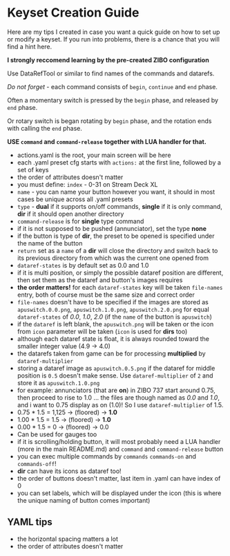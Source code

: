 # Keyset Creation Guide
Here are my tips I created in case you want a quick guide on how to set up or modify a keyset.
If you run into problems, there is a chance that you will find a hint here.

**I strongly reccomend learning by the pre-created ZIBO configuration** 

Use DataRefTool or similar to find names of the commands and datarefs.

*Do not forget* - each command consists of `begin`, `continue` and `end` phase.

Often a momentary switch is pressed by the `begin` phase, and released by `end` phase.

Or rotary switch is began rotating by `begin` phase, and the rotation ends with calling the `end` phase.

**USE `command` and `command-release` together with LUA handler for that.**

- actions.yaml is the root, your main screen will be here
- each .yaml preset cfg starts with `actions:` at the first line, 
followed by a set of keys
- the order of attributes doesn't matter
- you must define: `index` - 0-31 on Stream Deck XL
- `name` - you can name your button however you want, it should in
most cases be unique across all .yaml presets
- `type` - **dual** if it supports on/off commands, **single** if it is only command, **dir** if it should open
another directory
- `command-release` is for **single** type command
- if it is not supposed to be pushed (annunciator), set the type **none**
- if the button is type of **dir**, the preset to be opened is specified under the name of the button
- `return` set as a `name` of a **dir** will close the directory and switch back to its previous directory
 from which was the current one opened from
- `dataref-states` is by default set as 0.0 and 1.0
- if it is multi position, or simply the possible dataref position are different, then
set them as the dataref and button's images requires
- **the order matters!** for each `dataref-states` key will be taken `file-names` entry, both of course
must be the same size and correct order
- `file-names` doesn't have to be specified if the images are stored as
  `apuswitch.0.0.png`, `apuswitch.1.0.png`, `apuswitch.2.0.png` for equal `dataref-states` 
of *0.0*, *1.0*, *2.0* (if the `name` of the button is `apuswitch`)
- if the `dataref` is left blank, the `apuswitch.png` will be taken or the icon from `icon` parameter will be taken
  (`icon` is used for **dirs** too)
- although each dataref state is float, it is always rounded toward the smaller integer value (4.9 -> 4.0)
- the datarefs taken from game can be for processing **multiplied** by `dataref-multiplier`
- storing a dataref image as `apuswitch.0.5.png` if the dataref for middle position is `0.5` doesn't make sense.
Use `dataref-multiplier` of `2` and store it as `apuswitch.1.0.png`
- for example: annunciators (that are **on**) in ZIBO 737 start around 0.75, then proceed to rise to 1.0
... the files are though named as *0.0* and *1.0*, and i want to 0.75 display as on (1.0)! 
So I use `dataref-multiplier` of 1.5. 
- 0.75 * 1.5 = 1,125 -> (floored) -> **1.0**
- 1.00 * 1.5 = 1.5 -> (floored) -> **1.0**
- 0.00 * 1.5 = 0 -> (floored) -> 0.0
- Can be used for gauges too
- if it is scrolling/holding button, it will most probably need a LUA handler (more in the main README.md)
 and `command` and `command-release` button
- you can exec multiple commands by `commands` `commands-on` and `commands-off`!
- **dir** can have its icons as dataref too!
- the order of buttons doesn't matter, last item in .yaml can have index of 0
- you can set labels, which will be displayed under the icon (this is where the unique naming of button comes important)

## YAML tips
- the horizontal spacing matters a lot
- the order of attributes doesn't matter
